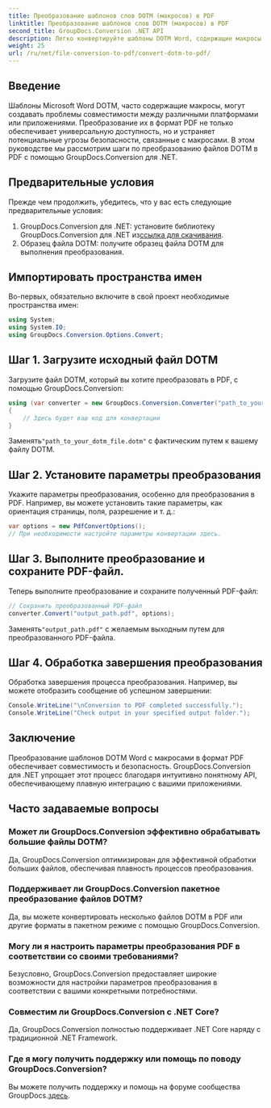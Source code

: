 ```yaml
---
title: Преобразование шаблонов слов DOTM (макросов) в PDF
linktitle: Преобразование шаблонов слов DOTM (макросов) в PDF
second_title: GroupDocs.Conversion .NET API
description: Легко конвертируйте шаблоны DOTM Word, содержащие макросы, в PDF с помощью GroupDocs.Conversion для .NET. Обеспечьте совместимость и безопасность с помощью простых шагов.
weight: 25
url: /ru/net/file-conversion-to-pdf/convert-dotm-to-pdf/
---
```

## Введение
Шаблоны Microsoft Word DOTM, часто содержащие макросы, могут создавать проблемы совместимости между различными платформами или приложениями. Преобразование их в формат PDF не только обеспечивает универсальную доступность, но и устраняет потенциальные угрозы безопасности, связанные с макросами. В этом руководстве мы рассмотрим шаги по преобразованию файлов DOTM в PDF с помощью GroupDocs.Conversion для .NET.
## Предварительные условия
Прежде чем продолжить, убедитесь, что у вас есть следующие предварительные условия:
1.  GroupDocs.Conversion для .NET: установите библиотеку GroupDocs.Conversion для .NET из[ссылка для скачивания](https://releases.groupdocs.com/conversion/net/). 
2. Образец файла DOTM: получите образец файла DOTM для выполнения преобразования.

## Импортировать пространства имен
Во-первых, обязательно включите в свой проект необходимые пространства имен:
```csharp
using System;
using System.IO;
using GroupDocs.Conversion.Options.Convert;
```
## Шаг 1. Загрузите исходный файл DOTM
Загрузите файл DOTM, который вы хотите преобразовать в PDF, с помощью GroupDocs.Conversion:
```csharp
using (var converter = new GroupDocs.Conversion.Converter("path_to_your_dotm_file.dotm"))
{
    // Здесь будет ваш код для конвертации
}
```
 Заменять`"path_to_your_dotm_file.dotm"` с фактическим путем к вашему файлу DOTM.
## Шаг 2. Установите параметры преобразования
Укажите параметры преобразования, особенно для преобразования в PDF. Например, вы можете установить такие параметры, как ориентация страницы, поля, разрешение и т. д.:
```csharp
var options = new PdfConvertOptions();
// При необходимости настройте параметры конвертации здесь.
```
## Шаг 3. Выполните преобразование и сохраните PDF-файл.
Теперь выполните преобразование и сохраните полученный PDF-файл:
```csharp
// Сохранить преобразованный PDF-файл
converter.Convert("output_path.pdf", options);
```
 Заменять`"output_path.pdf"` с желаемым выходным путем для преобразованного PDF-файла.
## Шаг 4. Обработка завершения преобразования
Обработка завершения процесса преобразования. Например, вы можете отобразить сообщение об успешном завершении:
```csharp
Console.WriteLine("\nConversion to PDF completed successfully.");
Console.WriteLine("Check output in your specified output folder.");
```

## Заключение
Преобразование шаблонов DOTM Word с макросами в формат PDF обеспечивает совместимость и безопасность. GroupDocs.Conversion для .NET упрощает этот процесс благодаря интуитивно понятному API, обеспечивающему плавную интеграцию с вашими приложениями.
## Часто задаваемые вопросы
### Может ли GroupDocs.Conversion эффективно обрабатывать большие файлы DOTM?
Да, GroupDocs.Conversion оптимизирован для эффективной обработки больших файлов, обеспечивая плавность процессов преобразования.
### Поддерживает ли GroupDocs.Conversion пакетное преобразование файлов DOTM?
Да, вы можете конвертировать несколько файлов DOTM в PDF или другие форматы в пакетном режиме с помощью GroupDocs.Conversion.
### Могу ли я настроить параметры преобразования PDF в соответствии со своими требованиями?
Безусловно, GroupDocs.Conversion предоставляет широкие возможности для настройки параметров преобразования в соответствии с вашими конкретными потребностями.
### Совместим ли GroupDocs.Conversion с .NET Core?
Да, GroupDocs.Conversion полностью поддерживает .NET Core наряду с традиционной .NET Framework.
### Где я могу получить поддержку или помощь по поводу GroupDocs.Conversion?
 Вы можете получить поддержку и помощь на форуме сообщества GroupDocs.[здесь](https://forum.groupdocs.com/c/conversion/11).